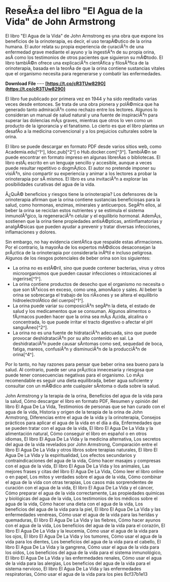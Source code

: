 
 
# ReseÃ±a del libro "El Agua de la Vida" de John Armstrong
 
El libro "El Agua de la Vida" de John Armstrong es una obra que expone los beneficios de la orinoterapia, es decir, el uso terapÃ©utico de la orina humana. El autor relata su propia experiencia de curaciÃ³n de una enfermedad grave mediante el ayuno y la ingestiÃ³n de su propia orina, asÃ­ como los testimonios de otros pacientes que siguieron su mÃ©todo. El libro tambiÃ©n ofrece una explicaciÃ³n cientÃ­fica y filosÃ³fica de la orinoterapia, basada en la teorÃ­a de que la orina contiene sustancias vitales que el organismo necesita para regenerarse y combatir las enfermedades.
 
**Download File ····· [https://t.co/cR3TUw829O](https://t.co/cR3TUw829O)**


 
El libro fue publicado por primera vez en 1944 y ha sido reeditado varias veces desde entonces. Se trata de una obra pionera y polÃ©mica que ha generado tanto admiraciÃ³n como rechazo entre los lectores. Algunos lo consideran un manual de salud natural y una fuente de inspiraciÃ³n para superar las dolencias mÃ¡s graves, mientras que otros lo ven como un producto de la ignorancia y el fanatismo. Lo cierto es que el libro plantea un desafÃ­o a la medicina convencional y a los prejuicios culturales sobre la orina.
 
El libro se puede descargar en formato PDF desde varios sitios web, como Academia.edu[^1^], Idoc.pub[^2^] o Hub.docker.com[^3^]. TambiÃ©n se puede encontrar en formato impreso en algunas librerÃ­as o bibliotecas. El libro estÃ¡ escrito en un lenguaje sencillo y accesible, aunque a veces puede resultar repetitivo o dogmÃ¡tico. El autor no pretende imponer su visiÃ³n, sino compartir su experiencia y animar a los lectores a probar la orinoterapia por sÃ­ mismos. El libro es una invitaciÃ³n a explorar las posibilidades curativas del agua de la vida.
  
Â¿QuÃ© beneficios y riesgos tiene la orinoterapia? Los defensores de la orinoterapia afirman que la orina contiene sustancias beneficiosas para la salud, como hormonas, enzimas, minerales y anticuerpos. SegÃºn ellos, al beber la orina se reciclan estos nutrientes y se estimula el sistema inmunolÃ³gico, la regeneraciÃ³n celular y el equilibrio hormonal. AdemÃ¡s, sostienen que la orina tiene propiedades antisÃ©pticas, antiinflamatorias y analgÃ©sicas que pueden ayudar a prevenir y tratar diversas infecciones, inflamaciones y dolores.
 
Sin embargo, no hay evidencia cientÃ­fica que respalde estas afirmaciones. Por el contrario, la mayorÃ­a de los expertos mÃ©dicos desaconsejan la prÃ¡ctica de la orinoterapia por considerarla inÃºtil e incluso peligrosa. Algunos de los riesgos potenciales de beber orina son los siguientes:
 
- La orina no es estÃ©ril, sino que puede contener bacterias, virus y otros microorganismos que pueden causar infecciones o intoxicaciones al ingerirse[^1^].
- La orina contiene productos de desecho que el organismo no necesita o que son tÃ³xicos en exceso, como urea, amonÃ­aco y sales. Al beber la orina se sobrecarga el trabajo de los riÃ±ones y se altera el equilibrio hidroelectrolÃ­tico del cuerpo[^1^].
- La orina puede variar su composiciÃ³n segÃºn la dieta, el estado de salud y los medicamentos que se consuman. Algunos alimentos o fÃ¡rmacos pueden hacer que la orina sea mÃ¡s Ã¡cida, alcalina o concentrada, lo que puede irritar el tracto digestivo o afectar el pH sanguÃ­neo[^2^].
- La orina no es una fuente de hidrataciÃ³n adecuada, sino que puede provocar deshidrataciÃ³n por su alto contenido en sal. La deshidrataciÃ³n puede causar sÃ­ntomas como sed, sequedad de boca, fatiga, mareos, confusiÃ³n y disminuciÃ³n de la producciÃ³n de orina[^4^].

Por lo tanto, no hay razones para pensar que beber orina sea bueno para la salud. Al contrario, puede ser una prÃ¡ctica innecesaria y riesgosa que puede tener consecuencias negativas para el organismo. Lo mÃ¡s recomendable es seguir una dieta equilibrada, beber agua suficiente y consultar con un mÃ©dico ante cualquier sÃ­ntoma o duda sobre la salud.
 
John Armstrong y la terapia de la orina,  Beneficios del agua de la vida para la salud,  Cómo descargar el libro en formato PDF,  Resumen y opinión del libro El Agua De La Vida,  Testimonios de personas que se han curado con el agua de la vida,  Historia y origen de la terapia de la orina de John Armstrong,  Diferencias entre el agua de la vida y la orinoterapia,  Consejos prácticos para aplicar el agua de la vida en el día a día,  Enfermedades que se pueden tratar con el agua de la vida,  El libro El Agua De La Vida y la alimentación natural,  Cómo conseguir el libro en español o en otros idiomas,  El libro El Agua De La Vida y la medicina alternativa,  Los secretos del agua de la vida revelados por John Armstrong,  Comparación entre el libro El Agua De La Vida y otros libros sobre terapias naturales,  El libro El Agua De La Vida y la espiritualidad,  Los efectos secundarios y contraindicaciones del agua de la vida,  Cómo hacer masajes y compresas con el agua de la vida,  El libro El Agua De La Vida y los animales,  Las mejores frases y citas del libro El Agua De La Vida,  Cómo leer el libro online o en papel,  Los mitos y verdades sobre el agua de la vida,  Cómo combinar el agua de la vida con otras terapias,  Los casos más sorprendentes de curación con el agua de la vida,  El libro El Agua De La Vida y el cáncer,  Cómo preparar el agua de la vida correctamente,  Las propiedades químicas y biológicas del agua de la vida,  Los testimonios de los médicos sobre el agua de la vida,  Cómo hacer una dieta con el agua de la vida,  Los beneficios del agua de la vida para la piel,  El libro El Agua De La Vida y las enfermedades venéreas,  Cómo usar el agua de la vida para las heridas y quemaduras,  El libro El Agua De La Vida y las fiebres,  Cómo hacer ayunos con el agua de la vida,  Los beneficios del agua de la vida para el corazón,  El libro El Agua De La Vida y la leucemia,  Cómo usar el agua de la vida para los ojos,  El libro El Agua De La Vida y los tumores,  Cómo usar el agua de la vida para los dientes,  Los beneficios del agua de la vida para el cabello,  El libro El Agua De La Vida y la gangrena,  Cómo usar el agua de la vida para los oídos,  Los beneficios del agua de la vida para el sistema inmunológico,  El libro El Agua De La Vida y las enfermedades renales,  Cómo usar el agua de la vida para las alergias,  Los beneficios del agua de la vida para el sistema nervioso,  El libro El Agua De La Vida y las enfermedades respiratorias,  Cómo usar el agua de la vida para los pies
 8cf37b1e13
 
